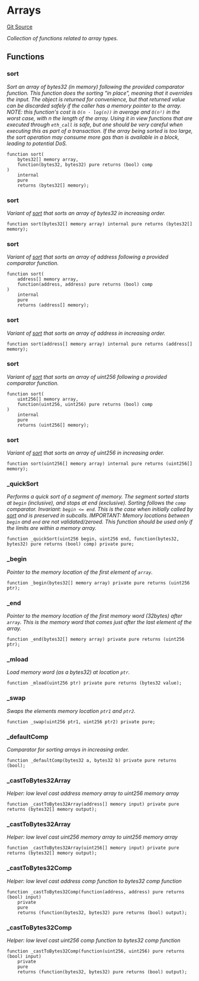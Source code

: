# Arrays
[Git Source](https://github.com/Mill1995/VABDAO/blob/0d779ec55317045015c4224c0805ea7a1092ab9f/contracts/libraries/Arrays.sol)

*Collection of functions related to array types.*


## Functions
### sort

*Sort an array of bytes32 (in memory) following the provided comparator function.
This function does the sorting "in place", meaning that it overrides the input. The object is returned for
convenience, but that returned value can be discarded safely if the caller has a memory pointer to the array.
NOTE: this function's cost is `O(n · log(n))` in average and `O(n²)` in the worst case, with n the length of the
array. Using it in view functions that are executed through `eth_call` is safe, but one should be very careful
when executing this as part of a transaction. If the array being sorted is too large, the sort operation may
consume more gas than is available in a block, leading to potential DoS.*


```solidity
function sort(
    bytes32[] memory array,
    function(bytes32, bytes32) pure returns (bool) comp
)
    internal
    pure
    returns (bytes32[] memory);
```

### sort

*Variant of [sort](/contracts/libraries/Arrays.sol/library.Arrays.md#sort) that sorts an array of bytes32 in increasing order.*


```solidity
function sort(bytes32[] memory array) internal pure returns (bytes32[] memory);
```

### sort

*Variant of [sort](/contracts/libraries/Arrays.sol/library.Arrays.md#sort) that sorts an array of address following a provided comparator function.*


```solidity
function sort(
    address[] memory array,
    function(address, address) pure returns (bool) comp
)
    internal
    pure
    returns (address[] memory);
```

### sort

*Variant of [sort](/contracts/libraries/Arrays.sol/library.Arrays.md#sort) that sorts an array of address in increasing order.*


```solidity
function sort(address[] memory array) internal pure returns (address[] memory);
```

### sort

*Variant of [sort](/contracts/libraries/Arrays.sol/library.Arrays.md#sort) that sorts an array of uint256 following a provided comparator function.*


```solidity
function sort(
    uint256[] memory array,
    function(uint256, uint256) pure returns (bool) comp
)
    internal
    pure
    returns (uint256[] memory);
```

### sort

*Variant of [sort](/contracts/libraries/Arrays.sol/library.Arrays.md#sort) that sorts an array of uint256 in increasing order.*


```solidity
function sort(uint256[] memory array) internal pure returns (uint256[] memory);
```

### _quickSort

*Performs a quick sort of a segment of memory. The segment sorted starts at `begin` (inclusive), and stops
at end (exclusive). Sorting follows the `comp` comparator.
Invariant: `begin <= end`. This is the case when initially called by [sort](/contracts/libraries/Arrays.sol/library.Arrays.md#sort) and is preserved in subcalls.
IMPORTANT: Memory locations between `begin` and `end` are not validated/zeroed. This function should
be used only if the limits are within a memory array.*


```solidity
function _quickSort(uint256 begin, uint256 end, function(bytes32, bytes32) pure returns (bool) comp) private pure;
```

### _begin

*Pointer to the memory location of the first element of `array`.*


```solidity
function _begin(bytes32[] memory array) private pure returns (uint256 ptr);
```

### _end

*Pointer to the memory location of the first memory word (32bytes) after `array`. This is the memory word
that comes just after the last element of the array.*


```solidity
function _end(bytes32[] memory array) private pure returns (uint256 ptr);
```

### _mload

*Load memory word (as a bytes32) at location `ptr`.*


```solidity
function _mload(uint256 ptr) private pure returns (bytes32 value);
```

### _swap

*Swaps the elements memory location `ptr1` and `ptr2`.*


```solidity
function _swap(uint256 ptr1, uint256 ptr2) private pure;
```

### _defaultComp

*Comparator for sorting arrays in increasing order.*


```solidity
function _defaultComp(bytes32 a, bytes32 b) private pure returns (bool);
```

### _castToBytes32Array

*Helper: low level cast address memory array to uint256 memory array*


```solidity
function _castToBytes32Array(address[] memory input) private pure returns (bytes32[] memory output);
```

### _castToBytes32Array

*Helper: low level cast uint256 memory array to uint256 memory array*


```solidity
function _castToBytes32Array(uint256[] memory input) private pure returns (bytes32[] memory output);
```

### _castToBytes32Comp

*Helper: low level cast address comp function to bytes32 comp function*


```solidity
function _castToBytes32Comp(function(address, address) pure returns (bool) input)
    private
    pure
    returns (function(bytes32, bytes32) pure returns (bool) output);
```

### _castToBytes32Comp

*Helper: low level cast uint256 comp function to bytes32 comp function*


```solidity
function _castToBytes32Comp(function(uint256, uint256) pure returns (bool) input)
    private
    pure
    returns (function(bytes32, bytes32) pure returns (bool) output);
```

